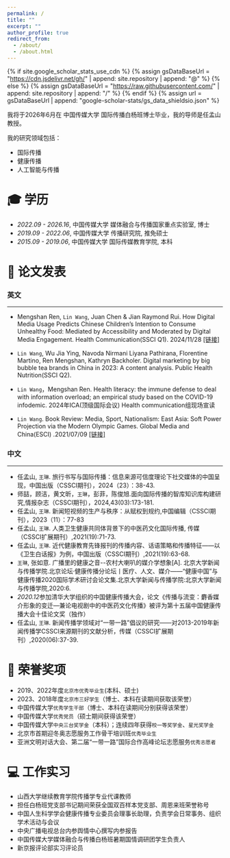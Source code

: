 ```yaml
---
permalink: /
title: ""
excerpt: ""
author_profile: true
redirect_from: 
  - /about/
  - /about.html
---
```


{% if site.google_scholar_stats_use_cdn %}
{% assign gsDataBaseUrl = "https://cdn.jsdelivr.net/gh/" | append: site.repository | append: "@" %}
{% else %}
{% assign gsDataBaseUrl = "https://raw.githubusercontent.com/" | append: site.repository | append: "/" %}
{% endif %}
{% assign url = gsDataBaseUrl | append: "google-scholar-stats/gs_data_shieldsio.json" %}

<span class='anchor' id='about-me'></span>

我将于2026年6月在 中国传媒大学 国际传播白杨班博士毕业，我的导师是任孟山教授。

我的研究领域包括：
- 国际传播
- 健康传播
- 人工智能与传播
  


<span class='anchor' id='-xl'></span>

# 🎓 学历
- *2022.09 - 2026.16*,  中国传媒大学 媒体融合与传播国家重点实验室, 博士 
- *2019.09 - 2022.06*,  中国传媒大学 传播研究院, 推免硕士
- *2015.09 - 2019.06*,  中国传媒大学 国际传媒教育学院, 本科
 
<span class='anchor' id='-lwzl'></span>

# 📝 论文发表

### 英文
---
- Mengshan Ren, `Lin Wang`, Juan Chen & Jian Raymond Rui. How Digital Media Usage Predicts Chinese Children’s Intention to Consume Unhealthy Food: Mediated by Accessibility and Moderated by Digital Media Engagement. Health Communication(SSCI Q1). 2024/11/28
[[链接]](https://doi.org/10.1080/10410236.2024.2433821)

- `Lin Wang`, Wu Jia Ying, Navoda Nirmani Liyana Pathirana, Florentine Martino, Ren Mengshan, Kathryn Backholer. Digital marketing by big bubble tea brands in China in 2023: A content analysis. Public Health Nutrition(SSCI Q2).

- `Lin Wang`，Mengshan Ren. Health literacy: the immune defense to deal with information overload; an empirical study based on the COVID-19 infodemic. 2024年ICA(顶级国际会议) Health communication组现场宣读

- `Lin Wang`. Book Review: Media, Sport, Nationalism: East Asia: Soft Power Projection via the Modern Olympic Games. Global Media and China(ESCI) .2021/07/09
[[链接]](https://doi.org/10.1177/20594364211025399)

### 中文
---

- 任孟山, `王琳`. 旅行书写与国际传播：信息来源可信度理论下社交媒体的中国呈现，中国出版（CSSCI期刊），2024（23）：38-43.
- 师喆，顾洁，黄文昕，`王琳`，彭菲，陈俊旭.面向国际传播的智库知识库构建研究,情报杂志（CSSCI期刊），2024,43(03):173-181.
- 任孟山, `王琳`. 新闻短视频的生产与秩序：从赋权到规约,中国编辑（CSSCI期刊），2023（11）：77-83
- 任孟山, `王琳`. 人类卫生健康共同体背景下的中医药文化国际传播, 传媒（CSSCI扩展期刊）,2021(19):71-73.
- 任孟山, `王琳`. 近代健康教育先锋报刊的传播内容、话语策略和传播特征——以《卫生白话报》为例，中国出版（CSSCI期刊）,2021(19):63-68.
- `王琳`, 张如意. 广播里的健康之音--农村大喇叭的媒介学想象[A]. 北京大学新闻与传播学院.北京论坛·健康传播分论坛丨医疗、人文、媒介——“健康中国”与健康传播2020国际学术研讨会论文集.北京大学新闻与传播学院:北京大学新闻与传播学院,2020:6. 
- *2020.12*参加清华大学组织的中国健康传播大会，论文《传播与流变：麝香媒介形象的变迁—兼论电视剧中的中医药文化传播》被评为第十五届中国健康传播大会十佳论文奖（独作）
- 任孟山, `王琳`. 新闻传播学领域对“一带一路”倡议的研究——对2013-2019年新闻传播学CSSCI来源期刊的文献分析，传媒（CSSCI扩展期刊）,2020(06):37-39.


<span class='anchor' id='-ryjx'></span>

# 🏅 荣誉奖项
- 2019、2022年度`北京市优秀毕业生`(本科、硕士)
- 2023、2018年度`北京市三好学生`（博士、本科在读期间获取该荣誉）
- 中国传媒大学`优秀学生干部`（博士、本科在读期间分别获得该荣誉）
- 中国传媒大学`优秀党员`（硕士期间获得该荣誉）
- 中国传媒大学`中央三台奖学金`（本科）；连续四年获得`校一等奖学金`、`星光奖学金`
- 北京市首期迎冬奥志愿服务工作骨干培训班`优秀毕业生` 
- 亚洲文明对话大会、第二届“一带一路”国际合作高峰论坛志愿服务`优秀志愿者`


<span class='anchor' id='-gzsx'></span>

# 💻 工作实习
- 山西大学继续教育学院传播学专业代课教师
- 担任白杨班党支部书记期间荣获全国双百样本党支部、周恩来班荣誉称号
- 中国人生科学学会健康传播专业委员会理事长助理，负责学会日常事务、组织学术活动与会议
- 中央广播电视总台内参舆情中心撰写内参报告
- 中国传媒大学媒体融合与传播白杨班暑期国情调研团学生负责人
- 新京报评论部实习评论员

